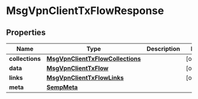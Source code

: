 
# MsgVpnClientTxFlowResponse

## Properties
Name | Type | Description | Notes
------------ | ------------- | ------------- | -------------
**collections** | [**MsgVpnClientTxFlowCollections**](MsgVpnClientTxFlowCollections.md) |  |  [optional]
**data** | [**MsgVpnClientTxFlow**](MsgVpnClientTxFlow.md) |  |  [optional]
**links** | [**MsgVpnClientTxFlowLinks**](MsgVpnClientTxFlowLinks.md) |  |  [optional]
**meta** | [**SempMeta**](SempMeta.md) |  | 




